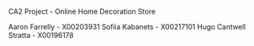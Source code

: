 CA2 Project - Online Home Decoration Store

Aaron Farrelly - X00203931
Sofiia Kabanets - X00217101
Hugo Cantwell Stratta - X00196178